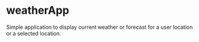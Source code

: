# weatherApp
Simple application to display current weather or forecast for a user location or a selected location.
